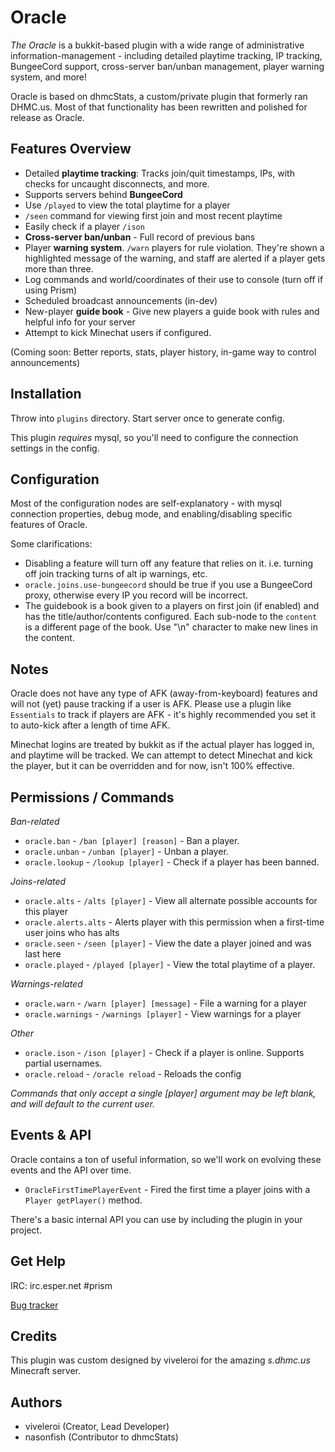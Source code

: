 # Oracle

*The Oracle* is a bukkit-based plugin with a wide range of administrative information-management - including detailed playtime tracking, IP tracking, BungeeCord support, cross-server ban/unban management, player warning system, and more!

Oracle is based on dhmcStats, a custom/private plugin that formerly ran DHMC.us. Most of that functionality has been rewritten and polished for release as Oracle.


## Features Overview

- Detailed **playtime tracking**: Tracks join/quit timestamps, IPs, with checks for uncaught disconnects, and more.
- Supports servers behind **BungeeCord**
- Use `/played` to view the total playtime for a player
- `/seen` command for viewing first join and most recent playtime
- Easily check if a player `/ison` 
- **Cross-server ban/unban** - Full record of previous bans
- Player **warning system**. `/warn` players for rule violation. They're shown a highlighted message of the warning, and staff are alerted if a player gets more than three.
- Log commands and world/coordinates of their use to console (turn off if using Prism)
- Scheduled broadcast announcements (in-dev)
- New-player **guide book** - Give new players a guide book with rules and helpful info for your server
- Attempt to kick Minechat users if configured.

(Coming soon: Better reports, stats, player history, in-game way to control announcements)


## Installation

Throw into `plugins` directory. Start server once to generate config.

This plugin *requires* mysql, so you'll need to configure the connection settings in the config.


## Configuration

Most of the configuration nodes are self-explanatory - with mysql connection properties, debug mode, and enabling/disabling specific features of Oracle.

Some clarifications:

- Disabling a feature will turn off any feature that relies on it. i.e. turning off join tracking turns of alt ip warnings, etc.
- `oracle.joins.use-bungeecord` should be true if you use a BungeeCord proxy, otherwise every IP you record will be incorrect.
- The guidebook is a book given to a players on first join (if enabled) and has the title/author/contents configured. Each sub-node to the `content` is a different page of the book. Use "\n" character to make new lines in the content.


## Notes

Oracle does not have any type of AFK (away-from-keyboard) features and will not (yet) pause tracking if a user is AFK. Please use a plugin like `Essentials` to track if players are AFK - it's highly recommended you set it to auto-kick after a length of time AFK.

Minechat logins are treated by bukkit as if the actual player has logged in, and playtime will be tracked. We can attempt to detect Minechat and kick the player, but it can be overridden and for now, isn't 100% effective.


## Permissions / Commands

*Ban-related*

- `oracle.ban` - `/ban [player] [reason]` - Ban a player.
- `oracle.unban` - `/unban [player]` - Unban a player.
- `oracle.lookup` - `/lookup [player]` - Check if a player has been banned.

*Joins-related*

- `oracle.alts` - `/alts [player]` - View all alternate possible accounts for this player
- `oracle.alerts.alts` - Alerts player with this permission when a first-time user joins who has alts
- `oracle.seen` - `/seen [player]` - View the date a player joined and was last here
- `oracle.played` - `/played [player]` - View the total playtime of a player.

*Warnings-related*

- `oracle.warn` - `/warn [player] [message]` - File a warning for a player
- `oracle.warnings` - `/warnings [player]` - View warnings for a player

*Other*

- `oracle.ison` - `/ison [player]` - Check if a player is online. Supports partial usernames.
- `oracle.reload` - `/oracle reload` - Reloads the config

*Commands that only accept a single [player] argument may be left blank, and will default to the current user.*

## Events & API
 
Oracle contains a ton of useful information, so we'll work on evolving these events and the API over time.
 
- `OracleFirstTimePlayerEvent` - Fired the first time a player joins with a `Player getPlayer()` method.

There's a basic internal API you can use by including the plugin in your project.


## Get Help

IRC: irc.esper.net #prism

[Bug tracker](https://snowy-evening.com/botsko/oracle)       
           
## Credits

This plugin was custom designed by viveleroi for the amazing *s.dhmc.us* Minecraft server.


## Authors

- viveleroi (Creator, Lead Developer)
- nasonfish (Contributor to dhmcStats)